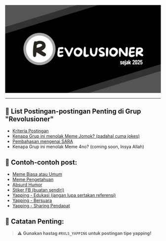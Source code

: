 <img src="img/sampul-grup.jpg" width=600 alt="Sampul Grup">

<hr>

## 📌 List Postingan-postingan Penting di Grup "Revolusioner"
- [Kriteria Postingan](https://www.facebook.com/groups/revo.lusi/posts/1445837933516587/)
- [Kenapa Grup ini menolak Meme Jomok? (padahal cuma jokes)](https://www.facebook.com/groups/revo.lusi/posts/1445791600187887)
- [Pembahasan mengenai SARA](https://www.facebook.com/share/p/1ApDhaqZY7/)
- Kenapa Grup ini menolak Meme 4no? (coming soon, Insya Allah)

## 📌 Contoh-contoh post:
- [Meme Biasa atau Umum](https://www.facebook.com/share/p/1Aaxb1zuw9/)
- [Meme Pengetahuan](https://www.facebook.com/share/p/19kNiuVUwR/)
- [Absurd Humor](https://www.facebook.com/share/p/16tBrMhC25/)
- [Stiker FB (buatan sendiri)](https://www.facebook.com/share/p/15muKGSxZj/)
- [Yapping - Edukasi (jangan lupa sertakan referensi)](https://www.facebook.com/share/p/19CuyfWU9F/)
- [Yapping - Bersuara](https://www.facebook.com/share/p/1CEn58S2qc/)
- [Yapping - Sharing Pendapat](https://www.facebook.com/share/p/1Bs3K68yTz/)
## 📌 Catatan Penting:
> ⚠️ <b>Gunakan hastag `#RVLS_YAPPING` untuk postingan tipe yapping!</b>
